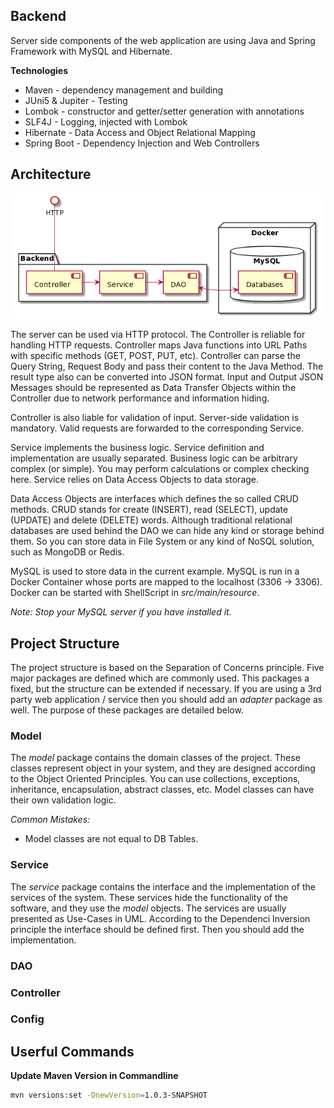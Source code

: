 ## Backend 

Server side components of the web application are using Java and Spring Framework with MySQL and Hibernate.

__Technologies__
 - Maven - dependency management and building
 - JUni5 & Jupiter - Testing
 - Lombok - constructor and getter/setter generation with annotations
 - SLF4J - Logging, injected with Lombok
 - Hibernate - Data Access and Object Relational Mapping
 - Spring Boot - Dependency Injection and Web Controllers
 
 ## Architecture

![Architecture](architecture.png)

The server can be used via HTTP protocol. 
The Controller is reliable for handling HTTP requests. 
Controller maps Java functions into URL Paths with specific methods (GET, POST, PUT, etc).
Controller can parse the Query String, Request Body and pass their content to the Java Method.
The result type also can be converted into JSON format. 
Input and Output JSON Messages should be represented as Data Transfer Objects within the Controller due to network performance and information hiding. 

Controller is also liable for validation of input.
Server-side validation is mandatory.
Valid requests are forwarded to the corresponding Service. 

Service implements the business logic. 
Service definition and implementation are usually separated. 
Business logic can be arbitrary complex (or simple). 
You may perform calculations or complex checking here. 
Service relies on Data Access Objects to data storage. 

Data Access Objects are interfaces which defines the so called CRUD methods. 
CRUD stands for create (INSERT), read (SELECT), update (UPDATE) and delete (DELETE) words. 
Although traditional relational databases are used behind the DAO we can hide any kind or storage behind them. 
So you can store data in File System or any kind of NoSQL solution, such as MongoDB or Redis. 

MySQL is used to store data in the current example. 
MySQL is run in a Docker Container whose ports are mapped to the localhost (3306 -> 3306). 
Docker can be started with ShellScript in _src/main/resource_.

_Note: Stop your MySQL server if you have installed it._

## Project Structure

The project structure is based on the Separation of Concerns principle.
Five major packages are defined which are commonly used. 
This packages a fixed, but the structure can be extended if necessary. 
If you are using a 3rd party web application / service then you should add an _adapter_ package as well. 
The purpose of these packages are detailed below. 

### Model
The _model_ package contains the domain classes of the project. 
These classes represent object in your system, and they are designed according to the Object Oriented Principles. 
You can use collections, exceptions, inheritance, encapsulation, abstract classes, etc.
Model classes can have their own validation logic. 

_Common Mistakes:_
 - Model classes are not equal to DB Tables. 

### Service
The _service_ package contains the interface and the implementation of the services of the system. 
These services hide the functionality of the software, and they use the _model_ objects.
The services are usually presented as Use-Cases in UML. 
According to the Dependenci Inversion principle the interface should be defined first. 
Then you should add the implementation. 
### DAO
### Controller
### Config 


## Userful Commands

__Update Maven Version in Commandline__

```bash
mvn versions:set -DnewVersion=1.0.3-SNAPSHOT
```
